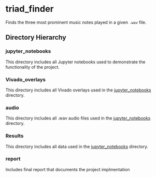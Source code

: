 # triad_finder
Finds the three most prominent music notes played in a given `.wav` file.


## Directory Hierarchy

### jupyter_notebooks
This directory includes all Jupyter notebooks used to demonstrate the functionality of the project.

### Vivado_overlays
This directory includes all Vivado overlays used in the [jupyter_notebooks](/jupyter_notebooks/) directory.

### audio
This directory includes all .wav audio files used in the [jupyter_notebooks](/jupyter_notebooks/) directory.

### Results
This directory includes all data used in the [jupyter_notebooks](/jupyter_notebooks/) directory.

### report
Includes final report that documents the project implmentation
